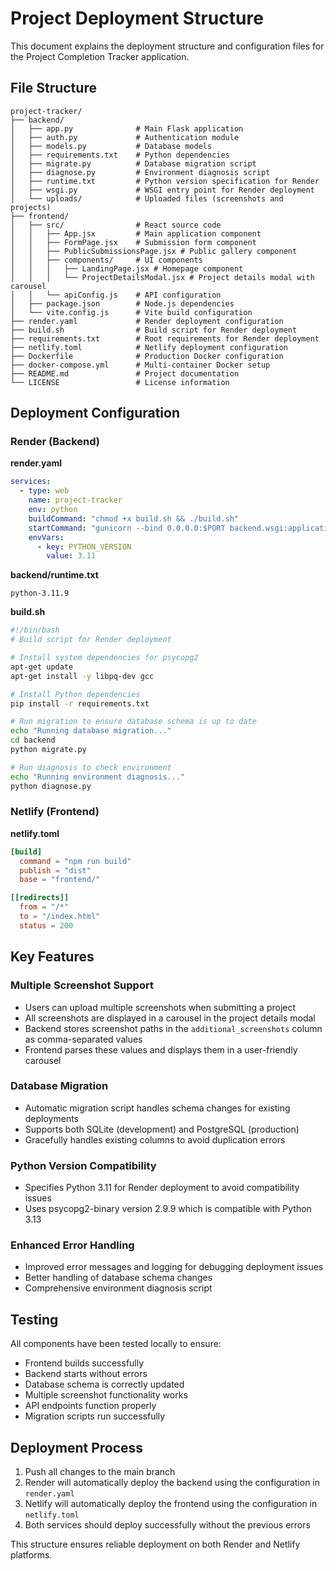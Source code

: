 # Project Deployment Structure

This document explains the deployment structure and configuration files for the Project Completion Tracker application.

## File Structure

```
project-tracker/
├── backend/
│   ├── app.py              # Main Flask application
│   ├── auth.py             # Authentication module
│   ├── models.py           # Database models
│   ├── requirements.txt    # Python dependencies
│   ├── migrate.py          # Database migration script
│   ├── diagnose.py         # Environment diagnosis script
│   ├── runtime.txt         # Python version specification for Render
│   ├── wsgi.py             # WSGI entry point for Render deployment
│   └── uploads/            # Uploaded files (screenshots and projects)
├── frontend/
│   ├── src/                # React source code
│   │   ├── App.jsx         # Main application component
│   │   ├── FormPage.jsx    # Submission form component
│   │   ├── PublicSubmissionsPage.jsx # Public gallery component
│   │   ├── components/     # UI components
│   │   │   ├── LandingPage.jsx # Homepage component
│   │   │   └── ProjectDetailsModal.jsx # Project details modal with carousel
│   │   └── apiConfig.js    # API configuration
│   ├── package.json        # Node.js dependencies
│   └── vite.config.js      # Vite build configuration
├── render.yaml             # Render deployment configuration
├── build.sh                # Build script for Render deployment
├── requirements.txt        # Root requirements for Render deployment
├── netlify.toml            # Netlify deployment configuration
├── Dockerfile              # Production Docker configuration
├── docker-compose.yml      # Multi-container Docker setup
├── README.md               # Project documentation
└── LICENSE                 # License information
```

## Deployment Configuration

### Render (Backend)

**render.yaml**
```yaml
services:
  - type: web
    name: project-tracker
    env: python
    buildCommand: "chmod +x build.sh && ./build.sh"
    startCommand: "gunicorn --bind 0.0.0.0:$PORT backend.wsgi:application"
    envVars:
      - key: PYTHON_VERSION
        value: 3.11
```

**backend/runtime.txt**
```
python-3.11.9
```

**build.sh**
```bash
#!/bin/bash
# Build script for Render deployment

# Install system dependencies for psycopg2
apt-get update
apt-get install -y libpq-dev gcc

# Install Python dependencies
pip install -r requirements.txt

# Run migration to ensure database schema is up to date
echo "Running database migration..."
cd backend
python migrate.py

# Run diagnosis to check environment
echo "Running environment diagnosis..."
python diagnose.py
```

### Netlify (Frontend)

**netlify.toml**
```toml
[build]
  command = "npm run build"
  publish = "dist"
  base = "frontend/"

[[redirects]]
  from = "/*"
  to = "/index.html"
  status = 200
```

## Key Features

### Multiple Screenshot Support
- Users can upload multiple screenshots when submitting a project
- All screenshots are displayed in a carousel in the project details modal
- Backend stores screenshot paths in the `additional_screenshots` column as comma-separated values
- Frontend parses these values and displays them in a user-friendly carousel

### Database Migration
- Automatic migration script handles schema changes for existing deployments
- Supports both SQLite (development) and PostgreSQL (production)
- Gracefully handles existing columns to avoid duplication errors

### Python Version Compatibility
- Specifies Python 3.11 for Render deployment to avoid compatibility issues
- Uses psycopg2-binary version 2.9.9 which is compatible with Python 3.13

### Enhanced Error Handling
- Improved error messages and logging for debugging deployment issues
- Better handling of database schema changes
- Comprehensive environment diagnosis script

## Testing

All components have been tested locally to ensure:
- Frontend builds successfully
- Backend starts without errors
- Database schema is correctly updated
- Multiple screenshot functionality works
- API endpoints function properly
- Migration scripts run successfully

## Deployment Process

1. Push all changes to the main branch
2. Render will automatically deploy the backend using the configuration in `render.yaml`
3. Netlify will automatically deploy the frontend using the configuration in `netlify.toml`
4. Both services should deploy successfully without the previous errors

This structure ensures reliable deployment on both Render and Netlify platforms.